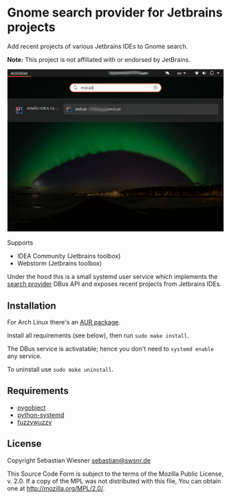 # Gnome search provider for Jetbrains projects

Add recent projects of various Jetbrains IDEs to Gnome search.

**Note:** This project is not affiliated with or endorsed by JetBrains.

![Screenshot](./screenshot.png)

Supports

- IDEA Community (Jetbrains toolbox)
- Webstorm (Jetbrains toolbox)

Under the hood this is a small systemd user service which implements the [search provider][1] DBus API and exposes recent projects from Jetbrains IDEs.

[1]: https://developer.gnome.org/SearchProvider/

## Installation

For Arch Linux there's an [AUR package][2].

Install all requirements (see below), then run `sudo make install`.

The DBus service is activatable; hence you don't need to `systemd enable` any service.

To uninstall use `sudo make uninstall`.

[2]: https://aur.archlinux.org/packages/gnome-search-providers-jetbrains/

## Requirements

- [pygobject](https://pygobject.readthedocs.io/en/latest/getting_started.html)
- [python-systemd](https://github.com/systemd/python-systemd)
- [fuzzywuzzy](https://github.com/seatgeek/fuzzywuzzy)

## License

Copyright Sebastian Wiesner <sebastian@swsnr.de>

This Source Code Form is subject to the terms of the Mozilla Public
License, v. 2.0. If a copy of the MPL was not distributed with this
file, You can obtain one at <http://mozilla.org/MPL/2.0/>.
